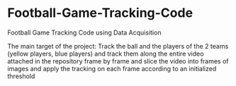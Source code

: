 # Football-Game-Tracking-Code
Football Game Tracking Code using Data Acquisition 

The main target of the project: Track the ball and the players of the 2 teams (yellow players, blue players) and track them along the entire video attached in the repository frame by frame and slice the video into frames of images and apply the tracking on each frame according to an initialized threshold
